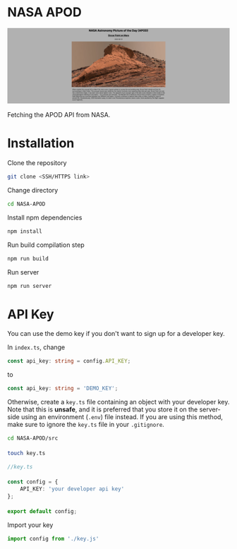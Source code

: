 # NASA APOD

![screenshot](/img/screenshot.png)

Fetching the APOD API from NASA.

# Installation

Clone the repository 

```bash 
git clone <SSH/HTTPS link>
```

Change directory

```bash 
cd NASA-APOD
```

Install npm dependencies

```bash
npm install
```

Run build compilation step

```bash 
npm run build
```

Run server

```bash 
npm run server
```

# API Key

You can use the demo key if you don't want to sign up for a developer key.

In `index.ts`, change 

```ts 
const api_key: string = config.API_KEY;
```

to 

```ts
const api_key: string = 'DEMO_KEY';
```

Otherwise, create a `key.ts` file containing an object with your developer key. Note that this is **unsafe**, and it is preferred that you store it on the server-side using an environment (`.env`) file instead. If you are using this method, make sure to ignore the `key.ts` file in your `.gitignore`.

```bash
cd NASA-APOD/src

touch key.ts
```

```ts
//key.ts

const config = {
    API_KEY: 'your developer api key'
};

export default config;
```

Import your key

```ts
import config from './key.js'
```